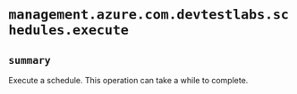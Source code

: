 # `management.azure.com.devtestlabs.schedules.execute`

## `summary`
Execute a schedule. This operation can take a while to complete.


